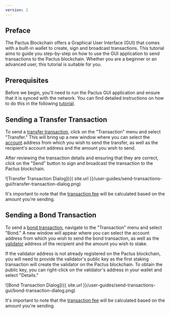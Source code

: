 ```yaml
---
version: 2
---
```


## Preface

The Pactus Blockchain offers a Graphical User Interface (GUI) that comes with a built-in wallet to create,
sign and broadcast transactions.
This tutorial aims to guide you step-by-step on how to use the GUI application to send transactions to the Pactus blockchain.
Whether you are a beginner or an advanced user, this tutorial is suitable for you.

## Prerequisites

Before we begin, you'll need to run the Pactus GUI application and ensure that it is synced with the network.
You can find detailed instructions on how to do this in the following [tutorial](https://docs.pactus.org/docs/get-started/pactus-gui/).

## Sending a Transfer Transaction

To send a [transfer transaction](https://docs.pactus.org/docs/concepts/transaction/transfer/), click on the "Transaction" menu and
select "Transfer."
This will bring up a new window where you can select the
[account](https://docs.pactus.org/docs/concepts/blockchain/account/) address from which you wish to send the transfer,
as well as the recipient's account address and the amount you wish to send.

After reviewing the transaction details and ensuring that they are correct,
click on the "Send" button to sign and broadcast the transaction to the Pactus blockchain.

![Transfer Transaction Dialog]({{ site.url }}/user-guides/send-transactions-gui/transfer-transaction-dialog.png)

It's important to note that the [transaction fee](https://docs.pactus.org/docs/concepts/transaction/fee/)
will be calculated based on the amount you're sending.

## Sending a Bond Transaction

To send a [bond transaction](https://docs.pactus.org/docs/concepts/transaction/bond/), navigate to the "Transaction" menu
and select "Bond."
A new window will appear where you can select the account address from which you wish to send the bond transaction,
as well as the [validator](https://docs.pactus.org/docs/concepts/blockchain/validator/) address of the recipient and
the amount you wish to stake.

If the validator address is not already registered on the Pactus blockchain, you will need to provide the
validator's public key as the first staking transaction will create the validator on the Pactus blockchain.
To obtain the public key, you can right-click on the validator's address in your wallet
and select "Details."

![Bond Transaction Dialog]({{ site.url }}/user-guides/send-transactions-gui/bond-transaction-dialog.png)

It's important to note that the [transaction fee](https://docs.pactus.org/docs/concepts/transaction/fee/)
will be calculated based on the amount you're sending.
